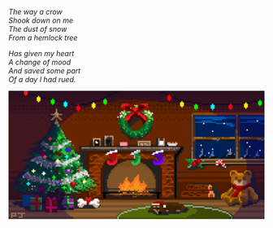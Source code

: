 *The way a crow*  
*Shook down on me*    
*The dust of snow*  
*From a hemlock tree*  


*Has given my heart*  
*A change of mood*  
*And saved some part*  
*Of a day I had rued.*  

![alt text](gif.gif)
